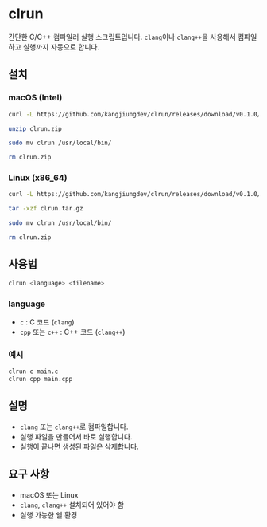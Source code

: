 # clrun

간단한 C/C++ 컴파일러 실행 스크립트입니다. `clang`이나 `clang++`을 사용해서 컴파일하고 실행까지 자동으로 합니다.

## 설치

### macOS (Intel)

```bash
curl -L https://github.com/kangjiungdev/clrun/releases/download/v0.1.0/clrun-x86_64-apple-darwin.zip -o clrun.zip

unzip clrun.zip

sudo mv clrun /usr/local/bin/

rm clrun.zip
```

### Linux (x86_64)

```bash
curl -L https://github.com/kangjiungdev/clrun/releases/download/v0.1.0/clrun-x86_64-unknown-linux-gnu.tar.gz -o clrun.tar.gz

tar -xzf clrun.tar.gz

sudo mv clrun /usr/local/bin/

rm clrun.zip
```

## 사용법

```bash
clrun <language> <filename>
```

### language

- `c` : C 코드 (`clang`)
- `cpp` 또는 `c++` : C++ 코드 (`clang++`)

### 예시

```bash
clrun c main.c
clrun cpp main.cpp
```

## 설명

- `clang` 또는 `clang++`로 컴파일합니다.
- 실행 파일을 만들어서 바로 실행합니다.
- 실행이 끝나면 생성된 파일은 삭제합니다.

## 요구 사항

- macOS 또는 Linux
- `clang`, `clang++` 설치되어 있어야 함
- 실행 가능한 쉘 환경
